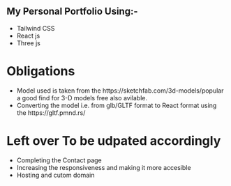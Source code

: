 ## My Personal Portfolio Using:-
<ul>
  <li>Tailwind CSS</li>
  <li>React js</li>
  <li>Three js</li>
</ul>

# Obligations 
<ul>
  <li>Model used is taken from the https://sketchfab.com/3d-models/popular a good find for 3-D models free also avilable.</li>
  <li>Converting the model i.e. from glb/GLTF format to React format using the https://gltf.pmnd.rs/</li>
</ul>

# Left over To be udpated accordingly 
<ul>
  <li>Completing the Contact page</li>
  <li>Increasing the responsiveness and making it more accesible</li>
  <li>Hosting and cutom domain</li>
</ul>
